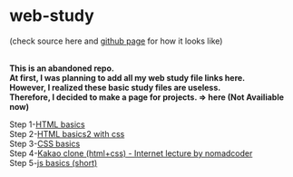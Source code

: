 # web-study

(check source here and <a href="https://hohoho4u4me.github.io/web-study/" title="github page">github page</a> for how it looks like)<br/><br/>

<strong>
This is an abandoned repo. <br/>
At first, I was planning to add all my web study file links here. <br/>
However, I realized these basic study files are useless. <br/>
Therefore, I decided to make a page for projects. => here (Not Availiable now) <br/>
</strong>

Step 1-<a href="html basics.html" title="HTML basics">HTML basics</a><br/>
Step 2-<a href="html basics2.html" title="HTML basics2">HTML basics2 with css</a><br/>
Step 3-<a href="css boxes.html" title="CSS basics">CSS basics</a><br/>
Step 4-<a href="https://hohoho4u4me.github.io/kakao-clone/index.html" title="kakao-clone">Kakao clone (html+css) - Internet lecture by nomadcoder</a><br/>
Step 5-<a href="js_basics.html" title="js basics">js basics (short)</a><br/>
